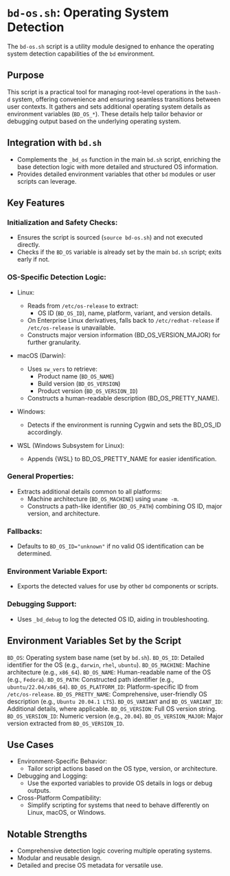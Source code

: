 # `bd-os.sh`: Operating System Detection

The `bd-os.sh` script is a utility module designed to enhance the operating system detection capabilities of the `bd` environment.

## Purpose

This script is a practical tool for managing root-level operations in the `bash-d` system, offering convenience and ensuring seamless transitions between user contexts. It gathers and sets additional operating system details as environment variables (`BD_OS_*`). These details help tailor behavior or debugging output based on the underlying operating system.

## Integration with `bd.sh`

* Complements the `_bd_os` function in the main `bd.sh` script, enriching the base detection logic with more detailed and structured OS information.
* Provides detailed environment variables that other `bd` modules or user scripts can leverage.

## Key Features

### Initialization and Safety Checks:

* Ensures the script is sourced (`source bd-os.sh`) and not executed directly.
* Checks if the `BD_OS` variable is already set by the main `bd.sh` script; exits early if not.

### OS-Specific Detection Logic:

* Linux:
	* Reads from `/etc/os-release` to extract:
		* OS ID (`BD_OS_ID`), name, platform, variant, and version details.
	* On Enterprise Linux derivatives, falls back to `/etc/redhat-release` if `/etc/os-release` is unavailable.
	* Constructs major version information (BD_OS_VERSION_MAJOR) for further granularity.

* macOS (Darwin):
	* Uses `sw_vers` to retrieve:
		* Product name (`BD_OS_NAME`)
		* Build version (`BD_OS_VERSION`)
		* Product version (`BD_OS_VERSION_ID`)
	* Constructs a human-readable description (BD_OS_PRETTY_NAME).

* Windows:
	* Detects if the environment is running Cygwin and sets the BD_OS_ID accordingly.

* WSL (Windows Subsystem for Linux):
	* Appends {WSL} to BD_OS_PRETTY_NAME for easier identification.

### General Properties:

* Extracts additional details common to all platforms:
	* Machine architecture (`BD_OS_MACHINE`) using `uname -m`.
	* Constructs a path-like identifier (`BD_OS_PATH`) combining OS ID, major version, and architecture.

### Fallbacks:

* Defaults to `BD_OS_ID="unknown"` if no valid OS identification can be determined.

### Environment Variable Export:

* Exports the detected values for use by other `bd` components or scripts.

### Debugging Support:

* Uses `_bd_debug` to log the detected OS ID, aiding in troubleshooting.

## Environment Variables Set by the Script

`BD_OS`: Operating system base name (set by `bd.sh`).
`BD_OS_ID`: Detailed identifier for the OS (e.g., `darwin`, `rhel`, `ubuntu`).
`BD_OS_MACHINE`: Machine architecture (e.g., `x86_64`).
`BD_OS_NAME`: Human-readable name of the OS (e.g., `Fedora`).
`BD_OS_PATH`: Constructed path identifier (e.g., `ubuntu/22.04/x86_64`).
`BD_OS_PLATFORM_ID`: Platform-specific ID from `/etc/os-release`.
`BD_OS_PRETTY_NAME`: Comprehensive, user-friendly OS description (e.g., `Ubuntu 20.04.1 LTS`).
`BD_OS_VARIANT` and `BD_OS_VARIANT_ID`: Additional details, where applicable.
`BD_OS_VERSION`: Full OS version string.
`BD_OS_VERSION_ID`: Numeric version (e.g., `20.04`).
`BD_OS_VERSION_MAJOR`: Major version extracted from `BD_OS_VERSION_ID`.

## Use Cases

* Environment-Specific Behavior:
	* Tailor script actions based on the OS type, version, or architecture.
* Debugging and Logging:
	* Use the exported variables to provide OS details in logs or debug outputs.
* Cross-Platform Compatibility:
	* Simplify scripting for systems that need to behave differently on Linux, macOS, or Windows.

## Notable Strengths

* Comprehensive detection logic covering multiple operating systems.
* Modular and reusable design.
* Detailed and precise OS metadata for versatile use.
